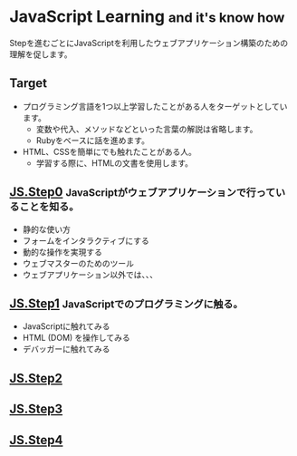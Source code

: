 JavaScript Learning <small>and it's know how</small>
==========================================================

Stepを進むごとにJavaScriptを利用したウェブアプリケーション構築のための理解を促します。

Target
----------------------------------------------------------
- プログラミング言語を1つ以上学習したことがある人をターゲットとしています。
  - 変数や代入、メソッドなどといった言葉の解説は省略します。
  - Rubyをベースに話を進めます。
- HTML、CSSを簡単にでも触れたことがある人。
  - 学習する際に、HTMLの文書を使用します。


[JS.Step0](/javascript_learnings/step0) <small>JavaScriptがウェブアプリケーションで行っていることを知る。</small>
----------------------------------------------------------
- 静的な使い方
- フォームをインタラクティブにする
- 動的な操作を実現する
- ウェブマスターのためのツール
- ウェブアプリケーション以外では、、、


[JS.Step1](/javascript_learnings/step1) <small>JavaScriptでのプログラミングに触る。</small>
----------------------------------------------------------
- JavaScriptに触れてみる
- HTML (DOM) を操作してみる
- デバッガーに触れてみる



[JS.Step2](/javascript_learnings/step2)
----------------------------------------------------------


[JS.Step3](/javascript_learnings/step3)
----------------------------------------------------------


[JS.Step4](/javascript_learnings/step4)
----------------------------------------------------------


